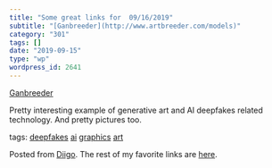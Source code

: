 ```yaml
---
title: "Some great links for  09/16/2019"
subtitle: "[Ganbreeder](http://www.artbreeder.com/models)"
category: "301"
tags: []
date: "2019-09-15"
type: "wp"
wordpress_id: 2641
---
```

[Ganbreeder](http://www.artbreeder.com/models) 

Pretty interesting example of generative art and AI deepfakes related technology. And pretty pictures too.

 tags: [deepfakes](https://www.diigo.com/user/pitosalas/deepfakes) [ai](https://www.diigo.com/user/pitosalas/ai) [graphics](https://www.diigo.com/user/pitosalas/graphics) [art](https://www.diigo.com/user/pitosalas/art)

Posted from [Diigo](https://www.diigo.com). The rest of my favorite links are [here](https://www.diigo.com/user/pitosalas).
